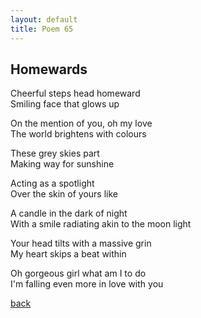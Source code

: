 ```yaml
---
layout: default
title: Poem 65
---
```


## Homewards

Cheerful steps head homeward \
Smiling face that glows up

On the mention of you, oh my love \
The world brightens with colours

These grey skies part \
Making way for sunshine

Acting as a spotlight \
Over the skin of yours like

A candle in the dark of night \
With a smile radiating akin to the moon light

Your head tilts with a massive grin \
My heart skips a beat within

Oh gorgeous girl what am I to do \
I'm falling even more in love with you


 [back](../index-page.html)